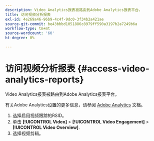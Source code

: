 ```yaml
---
description: Video Analytics报表被路由到Adobe Analytics报表平台。
title: 访问视频分析报表
exl-id: 4e269a46-96b9-4c4f-9dc0-3f34b2a421ae
source-git-commit: be43bbbd1051886c8979ff590a3197b2a7249b6a
workflow-type: tm+mt
source-wordcount: '60'
ht-degree: 0%

---
```


# 访问视频分析报表 {#access-video-analytics-reports}

Video Analytics报表被路由到Adobe Analytics报表平台。

有关Adobe Analytics设置的更多信息，请参阅 [Adobe Analytics](https://microsite.omniture.com/t2/help/en_US/reference/) 文档。
1. 选择启用视频跟踪的RSID。
1. 单击 **[!UICONTROL Video]** > **[!UICONTROL Video Engagement]** > **[!UICONTROL Video Overview]**.
1. 选择视频剪辑。
